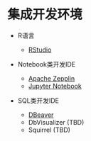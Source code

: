 <!-- ex_nonav -->

# 集成开发环境

* R语言
  * [RStudio](Using_RStudio_with_FusionInsight.md)


* Notebook类开发IDE
  * [Apache Zepplin](Using_Zeppelin_with_FusionInsight_HD.md)
  * [Jupyter Notebook](Using_Jupyter_Notebook_with_FusionInsight.md)


* SQL类开发IDE
  * [DBeaver](Using_DBeaver_with_FusionInsight.md)
  * DbVisualizer (TBD)
  * Squirrel (TBD)
